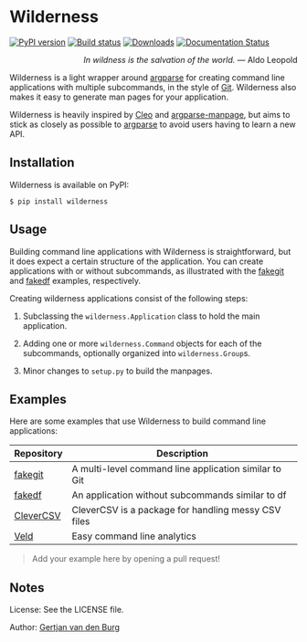 # Wilderness

[![PyPI version](https://badge.fury.io/py/wilderness.svg)](https://pypi.org/project/wilderness)
[![Build status](https://github.com/GjjvdBurg/wilderness/workflows/build/badge.svg)](https://github.com/GjjvdBurg/wilderness/actions)
[![Downloads](https://pepy.tech/badge/wilderness)](https://pepy.tech/project/wilderness)
[![Documentation Status](https://readthedocs.org/projects/wilderness/badge/?version=latest)](https://wilderness.readthedocs.io/en/latest/?badge=latest)

<p align="right"><i>In wildness is the salvation of the world.</i> &mdash; 
Aldo Leopold</p>

Wilderness is a light wrapper around [argparse][argparse] for creating command 
line applications with multiple subcommands, in the style of [Git][git]. 
Wilderness also makes it easy to generate man pages for your application.

Wilderness is heavily inspired by [Cleo][cleo] and 
[argparse-manpage][argparse-manpage], but aims to stick as closely as possible 
to [argparse][argparse] to avoid users having to learn a new API.

## Installation

Wilderness is available on PyPI:

```
$ pip install wilderness
```

## Usage

Building command line applications with Wilderness is straightforward, but it 
does expect a certain structure of the application. You can create 
applications with or without subcommands, as illustrated with the 
[fakegit][fakegit] and [fakedf][fakedf] examples, respectively.

Creating wilderness applications consist of the following steps:

1. Subclassing the ``wilderness.Application`` class to hold the main 
   application.

2. Adding one or more ``wilderness.Command`` objects for each of the 
   subcommands, optionally organized into ``wilderness.Group``s.

3. Minor changes to ``setup.py`` to build the manpages.

## Examples

Here are some examples that use Wilderness to build command line applications:

| Repository | Description |
|------------|-------------|
| [fakegit][fakegit] | A multi-level command line application similar to Git |
| [fakedf][fakedf] | An application without subcommands similar to df |
| [CleverCSV][CleverCSV] | CleverCSV is a package for handling messy CSV files |
| [Veld][Veld] | Easy command line analytics |

> Add your example here by opening a pull request!

## Notes

License: See the LICENSE file.

Author: [Gertjan van den Burg][gertjan]

[argparse-manpage]: https://github.com/praiskup/argparse-manpage
[argparse]: https://docs.python.org/3/library/argparse.html
[cleo]: https://github.com/sdispater/cleo
[fakedf]: https://github.com/GjjvdBurg/wilderness/tree/master/examples/fakedf
[fakegit]: https://github.com/GjjvdBurg/wilderness/tree/master/examples/fakegit
[gertjan]: https://gertjanvandenburg.com
[git]: https://git-scm.com/
[CleverCSV]: https://github.com/alan-turing-institute/CleverCSV
[Veld]: https://github.com/GjjvdBurg/Veld/
